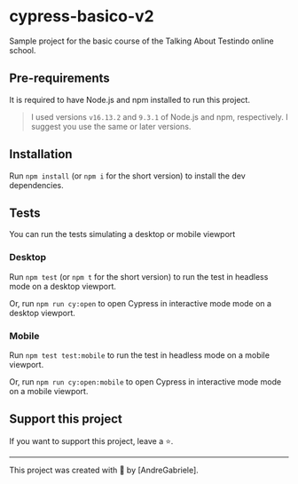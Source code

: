 # cypress-basico-v2

Sample project for the basic course of the Talking About Testindo online school.

## Pre-requirements

It is required to have Node.js and npm installed to run this project.

> I used versions `v16.13.2` and `9.3.1` of Node.js and npm, respectively. I suggest you use the same or later versions.

## Installation

Run `npm install` (or `npm i` for the short version) to install the dev dependencies.

## Tests

You can run the tests simulating a desktop or mobile viewport

### Desktop
>
Run `npm test` (or `npm t` for the short version) to run the test in headless mode on a desktop viewport.

Or, run `npm run cy:open` to open Cypress in interactive mode mode on a desktop viewport.

### Mobile

Run `npm test test:mobile` to run the test in headless mode on a mobile viewport.

Or, run `npm run cy:open:mobile` to open Cypress in interactive mode mode on a mobile viewport.

## Support this project

If you want to support this project, leave a ⭐.

___

This project was created with 💚 by [AndreGabriele].

